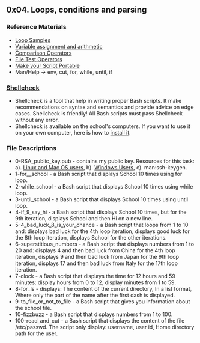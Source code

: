 ## 0x04. Loops, conditions and parsing

### Reference Materials
* [Loop Samples](https://tldp.org/LDP/Bash-Beginners-Guide/html/sect_09_01.html)
* [Variable assignment and arithmetic](https://tldp.org/LDP/abs/html/ops.html)
* [Comparison Operators](https://tldp.org/LDP/abs/html/comparison-ops.html)
* [File Test Operators](https://tldp.org/LDP/abs/html/fto.html)
* [Make your Script Portable](https://www.cyberciti.biz/tips/finding-bash-perl-python-portably-using-env.html)
* Man/Help -> env, cut, for, while, until, if


### [Shellcheck](https://github.com/koalaman/shellcheck)
* Shellcheck is a tool that help in writing proper Bash scripts. It make recommendations on syntax and semantics and provide advice on edge cases. Shellcheck is friendly! All Bash scripts must pass Shellcheck without any error.
* Shellcheck is available on the school's computers. If you want to use it on your own computer, here is how to [install it](https://github.com/koalaman/shellcheck#installing).

### File Descriptions
* 0-RSA_public_key.pub - contains my public key. Resources for this task: a). [Linux and Mac OS users](https://askubuntu.com/questions/61557/how-do-i-set-up-ssh-authentication-keys), b). [Windows Users](https://docs.rackspace.com/support/how-to/generating-rsa-keys-with-ssh-puttygen/), c). man:ssh-keygen.
* 1-for__school - a Bash script that displays  School 10 times using for loop.
* 2-while_school - a Bash script that displays  School 10 times using while loop.
* 3-until_school - a Bash script that displays  School 10 times using until loop.
* 4-if_9_say_hi - a Bash script that displays  School 10 times, but for the 9th iteration, displays  School and then Hi on a new line.
* 5-4_bad_luck_8_is_your_chance - a Bash script that loops from 1 to 10 and: displays bad luck for the 4th loop iteration, displays good luck for the 8th loop iteration, displays School for the other iterations.
* 6-superstitious_numbers - a Bash script that displays numbers from 1 to 20 and: displays 4 and then bad luck from China for the 4th loop iteration, displays 9 and then bad luck from Japan for the 9th loop iteration, displays 17 and then bad luck from Italy for the 17th loop iteration.
* 7-clock -  a Bash script that displays the time for 12 hours and 59 minutes: display hours from 0 to 12, display minutes from 1 to 59.
* 8-for_ls - displays: The content of the current directory, In a list format, Where only the part of the name after the first dash is displayed.
* 9-to_file_or_not_to_file - a Bash script that gives you information about the school file.
* 10-fizzbuzz - a Bash script that displays numbers from 1 to 100.
* 100-read_and_cut - a Bash script that displays the content of the file /etc/passwd. The script only display: username, user id, Home directory path for the user.
